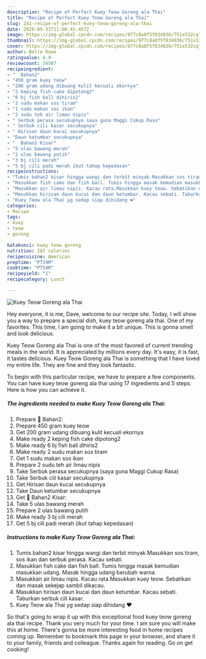 ```yaml
---
description: "Recipe of Perfect Kuey Teow Goreng ala Thai"
title: "Recipe of Perfect Kuey Teow Goreng ala Thai"
slug: 241-recipe-of-perfect-kuey-teow-goreng-ala-thai
date: 2020-05-31T11:00:43.457Z
image: https://img-global.cpcdn.com/recipes/977c8a8f5f834936/751x532cq70/kuey-teow-goreng-ala-thai-resipi-foto-utama.jpg
thumbnail: https://img-global.cpcdn.com/recipes/977c8a8f5f834936/751x532cq70/kuey-teow-goreng-ala-thai-resipi-foto-utama.jpg
cover: https://img-global.cpcdn.com/recipes/977c8a8f5f834936/751x532cq70/kuey-teow-goreng-ala-thai-resipi-foto-utama.jpg
author: Belle Rowe
ratingvalue: 4.9
reviewcount: 34587
recipeingredient:
- "  Bahan2"
- "450 gram kuey teow"
- "200 gram udang dibuang kulit kecuali ekornya"
- "2 keping fish cake dipotong2"
- "6 bj fish ball dihiris2"
- "2 sudu makan sos tiram"
- "1 sudu makan sos ikan"
- "2 sudu teh air limau nipis"
- " Serbuk perasa secukupnya saya guna Maggi Cukup Rasa"
- " Serbuk cili kasar secukupnya"
- " Hirisan daun kucai secukupnya"
- "Daun ketumbar secukupnya"
- "  Bahan2 Kisar"
- "5 ulas bawang merah"
- "2 ulas bawang putih"
- "3 bj cili merah"
- "5 bj cili padi merah ikut tahap kepedasan"
recipeinstructions:
- "Tumis bahan2 kisar hingga wangi dan terbit minyak.Masukkan sos tiram, sos ikan dan serbuk perasa. Kacau sebati."
- "Masukkan fish cake dan fish ball. Tumis hingga masak kemudian masukkan udang. Masak hingga udang berubah warna."
- "Masukkan air limau nipis. Kacau rata.Masukkan kuey teow. Sebatikan dan masak sekejap sambil dikacau."
- "Masukkan hirisan daun kucai dan daun ketumbar. Kacau sebati. Taburkan serbuk cili kasar."
- "Kuey Teow ala Thai yg sedap siap dihidang ❤"
categories:
- Recipe
tags:
- kuey
- teow
- goreng

katakunci: kuey teow goreng 
nutrition: 287 calories
recipecuisine: American
preptime: "PT19M"
cooktime: "PT54M"
recipeyield: "1"
recipecategory: Lunch

---
```



![Kuey Teow Goreng ala Thai](https://img-global.cpcdn.com/recipes/977c8a8f5f834936/751x532cq70/kuey-teow-goreng-ala-thai-resipi-foto-utama.jpg)

Hey everyone, it is me, Dave, welcome to our recipe site. Today, I will show you a way to prepare a special dish, kuey teow goreng ala thai. One of my favorites. This time, I am going to make it a bit unique. This is gonna smell and look delicious.



Kuey Teow Goreng ala Thai is one of the most favored of current trending meals in the world. It is appreciated by millions every day. It's easy, it is fast, it tastes delicious. Kuey Teow Goreng ala Thai is something that I have loved my entire life. They are fine and they look fantastic.


To begin with this particular recipe, we have to prepare a few components. You can have kuey teow goreng ala thai using 17 ingredients and 5 steps. Here is how you can achieve it.

<!--inarticleads1-->

##### The ingredients needed to make Kuey Teow Goreng ala Thai:

1. Prepare  🍜 Bahan2:
1. Prepare 450 gram kuey teow
1. Get 200 gram udang dibuang kulit kecuali ekornya
1. Make ready 2 keping fish cake dipotong2
1. Make ready 6 bj fish ball dihiris2
1. Make ready 2 sudu makan sos tiram
1. Get 1 sudu makan sos ikan
1. Prepare 2 sudu teh air limau nipis
1. Take  Serbuk perasa secukupnya (saya guna Maggi Cukup Rasa)
1. Take  Serbuk cili kasar secukupnya
1. Get  Hirisan daun kucai secukupnya
1. Take Daun ketumbar secukupnya
1. Get  🍜 Bahan2 Kisar:
1. Take 5 ulas bawang merah
1. Prepare 2 ulas bawang putih
1. Make ready 3 bj cili merah
1. Get 5 bj cili padi merah (ikut tahap kepedasan)




<!--inarticleads2-->

##### Instructions to make Kuey Teow Goreng ala Thai:

1. Tumis bahan2 kisar hingga wangi dan terbit minyak.Masukkan sos tiram, sos ikan dan serbuk perasa. Kacau sebati.
1. Masukkan fish cake dan fish ball. Tumis hingga masak kemudian masukkan udang. Masak hingga udang berubah warna.
1. Masukkan air limau nipis. Kacau rata.Masukkan kuey teow. Sebatikan dan masak sekejap sambil dikacau.
1. Masukkan hirisan daun kucai dan daun ketumbar. Kacau sebati. Taburkan serbuk cili kasar.
1. Kuey Teow ala Thai yg sedap siap dihidang ❤




So that's going to wrap it up with this exceptional food kuey teow goreng ala thai recipe. Thank you very much for your time. I am sure you will make this at home. There's gonna be more interesting food in home recipes coming up. Remember to bookmark this page in your browser, and share it to your family, friends and colleague. Thanks again for reading. Go on get cooking!
